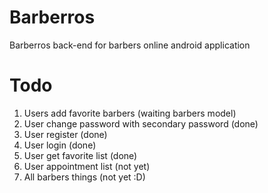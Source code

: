 # Barberros  
Barberros back-end for barbers online android application

# Todo
1. Users add favorite barbers (waiting barbers model)
2. User change password with secondary password (done)
3. User register (done)
4. User login (done)
5. User get favorite list (done)
6. User appointment list (not yet)
7. All barbers things (not yet :D)